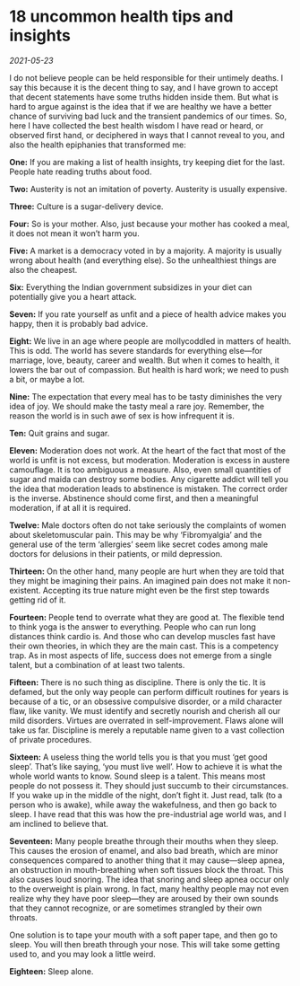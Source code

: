 # 18 uncommon health tips and insights

*2021-05-23*

I do not believe people can be held responsible for their untimely
deaths. I say this because it is the decent thing to say, and I have
grown to accept that decent statements have some truths hidden inside
them. But what is hard to argue against is the idea that if we are
healthy we have a better chance of surviving bad luck and the transient
pandemics of our times. So, here I have collected the best health wisdom
I have read or heard, or observed first hand, or deciphered in ways that
I cannot reveal to you, and also the health epiphanies that transformed
me:

**One:** If you are making a list of health insights, try keeping diet
for the last. People hate reading truths about food.

**Two:** Austerity is not an imitation of poverty. Austerity is usually
expensive.

**Three:** Culture is a sugar-delivery device.

**Four:** So is your mother. Also, just because your mother has cooked a
meal, it does not mean it won’t harm you.

**Five:** A market is a democracy voted in by a majority. A majority is
usually wrong about health (and everything else). So the unhealthiest
things are also the cheapest.

**Six:** Everything the Indian government subsidizes in your diet can
potentially give you a heart attack.

**Seven:** If you rate yourself as unfit and a piece of health advice
makes you happy, then it is probably bad advice.

**Eight:** We live in an age where people are mollycoddled in matters of
health. This is odd. The world has severe standards for everything
else—for marriage, love, beauty, career and wealth. But when it comes to
health, it lowers the bar out of compassion. But health is hard work; we
need to push a bit, or maybe a lot.

**Nine:** The expectation that every meal has to be tasty diminishes the
very idea of joy. We should make the tasty meal a rare joy. Remember,
the reason the world is in such awe of sex is how infrequent it is.

**Ten:** Quit grains and sugar.

**Eleven:** Moderation does not work. At the heart of the fact that most
of the world is unfit is not excess, but moderation. Moderation is
excess in austere camouflage. It is too ambiguous a measure. Also, even
small quantities of sugar and maida can destroy some bodies. Any
cigarette addict will tell you the idea that moderation leads to
abstinence is mistaken. The correct order is the inverse. Abstinence
should come first, and then a meaningful moderation, if at all it is
required.

**Twelve:** Male doctors often do not take seriously the complaints of
women about skeletomuscular pain. This may be why ‘Fibromyalgia’ and the
general use of the term ‘allergies’ seem like secret codes among male
doctors for delusions in their patients, or mild depression.

**Thirteen:** On the other hand, many people are hurt when they are told
that they might be imagining their pains. An imagined pain does not make
it non-existent. Accepting its true nature might even be the first step
towards getting rid of it.

**Fourteen:** People tend to overrate what they are good at. The
flexible tend to think yoga is the answer to everything. People who can
run long distances think cardio is. And those who can develop muscles
fast have their own theories, in which they are the main cast. This is a
competency trap. As in most aspects of life, success does not emerge
from a single talent, but a combination of at least two talents.

**Fifteen:** There is no such thing as discipline. There is only the
tic. It is defamed, but the only way people can perform difficult
routines for years is because of a tic, or an obsessive compulsive
disorder, or a mild character flaw, like vanity. We must identify and
secretly nourish and cherish all our mild disorders. Virtues are
overrated in self-improvement. Flaws alone will take us far. Discipline
is merely a reputable name given to a vast collection of private
procedures.

**Sixteen:** A useless thing the world tells you is that you must ‘get
good sleep’. That’s like saying, ‘you must live well’. How to achieve it
is what the whole world wants to know. Sound sleep is a talent. This
means most people do not possess it. They should just succumb to their
circumstances. If you wake up in the middle of the night, don’t fight
it. Just read, talk (to a person who is awake), while away the
wakefulness, and then go back to sleep. I have read that this was how
the pre-industrial age world was, and I am inclined to believe that.

**Seventeen:** Many people breathe through their mouths when they sleep.
This causes the erosion of enamel, and also bad breath, which are minor
consequences compared to another thing that it may cause—sleep apnea, an
obstruction in mouth-breathing when soft tissues block the throat. This
also causes loud snoring. The idea that snoring and sleep apnea occur
only to the overweight is plain wrong. In fact, many healthy people may
not even realize why they have poor sleep—they are aroused by their own
sounds that they cannot recognize, or are sometimes strangled by their
own throats.

One solution is to tape your mouth with a soft paper tape, and then go
to sleep. You will then breath through your nose. This will take some
getting used to, and you may look a little weird.

**Eighteen:** Sleep alone.

